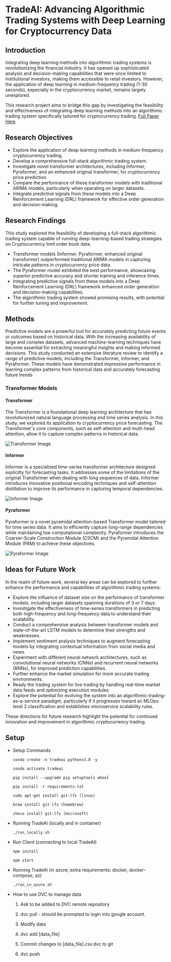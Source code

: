 # TradeAI: Advancing Algorithmic Trading Systems with Deep Learning for Cryptocurrency Data

## Introduction

Integrating deep learning methods into algorithmic trading systems is revolutionizing the financial industry. It has opened up sophisticated analysis and decision-making capabilities that were once limited to institutional investors, making them accessible to retail investors. However, the application of deep learning in medium-frequency trading (1-30 seconds), especially in the cryptocurrency market, remains largely unexplored.

This research project aims to bridge this gap by investigating the feasibility and effectiveness of integrating deep learning methods into an algorithmic trading system specifically tailored for cryptocurrency trading. [Full Paper Here](docs/documents/Final_Report.pdf)


## Research Objectives

- Explore the application of deep learning methods in medium-frequency cryptocurrency trading.
- Develop a comprehensive full-stack algorithmic trading system.
- Investigate novel transformer architectures, including Informer, Pyraformer, and an enhanced original transformer, for cryptocurrency price prediction.
- Compare the performance of these transformer models with traditional ARIMA models, particularly when operating on larger datasets.
- Integrate predictive signals from these models into a Deep Reinforcement Learning (DRL) framework for effective order generation and decision-making.

## Research Findings
This study explored the feasibility of developing a full-stack algorithmic trading system capable of running deep-learning-based trading strategies on Cryptocurrency limit order book data.

- Transformer models (Informer, Pyraformer, enhanced original transformer) outperformed traditional ARIMA models in capturing intricate patterns in cryptocurrency price data.
- The Pyraformer model exhibited the best performance, showcasing superior predictive accuracy and shorter training and inference times.
- Integrating predictive signals from these models into a Deep Reinforcement Learning (DRL) framework enhanced order generation and decision-making capabilities.
- The algorithmic trading system showed promising results, with potential for further tuning and improvement.

## Methods
Predictive models are a powerful tool for accurately predicting future events or outcomes based on
historical data. With the increasing availability of large and complex datasets, advanced machine-learning
techniques have become essential for extracting meaningful insights and making informed decisions. This
study conducted an extensive literature review to identify a range of predictive models, including the
Transformer, Informer, and Pyraformer. These models have demonstrated impressive performance in
learning complex patterns from historical data and accurately forecasting future trends
### Transformer Models

#### Transformer

The Transformer is a foundational deep learning architecture that has revolutionized natural language processing and time series analysis. In this study, we explored its application to cryptocurrency price forecasting. The Transformer's core components, such as self-attention and multi-head attention, allow it to capture complex patterns in historical data.

![Transformer Image](docs/images/transformer.png)

#### Informer

Informer is a specialized time-series transformer architecture designed explicitly for forecasting tasks. It addresses some of the limitations of the original Transformer when dealing with long sequences of data. Informer introduces innovative positional encoding techniques and self-attention distillation to improve its performance in capturing temporal dependencies.

![Informer Image](docs/images/informer.png)

#### Pyraformer

Pyraformer is a novel pyramidal attention-based Transformer model tailored for time series data. It aims to efficiently capture long-range dependencies while maintaining low computational complexity. Pyraformer introduces the Coarser-Scale Construction Module (CSCM) and the Pyramidal Attention Module (PAM) to achieve these objectives.

![Pyraformer Image](docs/images/pyraformer.png)

## Ideas for Future Work

In the realm of future work, several key areas can be explored to further enhance the performance and capabilities of algorithmic trading systems:

- Explore the influence of dataset size on the performance of transformer models, including larger datasets spanning durations of 3 or 7 days.
- Investigate the effectiveness of time-series transformers in predicting both high-frequency and long-frequency data to understand their scalability.
- Conduct a comprehensive analysis between transformer models and state-of-the-art LSTM models to determine their strengths and weaknesses.
- Implement sentiment analysis techniques to augment forecasting models by integrating contextual information from social media and news.
- Experiment with different neural network architectures, such as convolutional neural networks (CNNs) and recurrent neural networks (RNNs), for improved prediction capabilities.
- Further enhance the market simulation for more accurate trading environments.
- Ready the trading system for live trading by handling real-time market data feeds and optimizing execution modules.
- Explore the potential for evolving the system into an algorithmic-trading-as-a-service paradigm, particularly if it progresses toward an MLOps level 2 classification and establishes microservice scalability rules.

These directions for future research highlight the potential for continued innovation and improvement in algorithmic cryptocurrency trading.


## Setup

- Setup Commands

  ```
  conda create -n tradeai python=3.8 -y

  conda activate tradeai

  pip install --upgrade pip setuptools wheel

  pip install -r requirements.txt

  sudo apt-get install git-lfs (linux)

  brew install git-lfs (homebrew)

  choco install git-lfs (microsoft)
  ```

- Running TradeAI (locally and in container)

  ```
  ./run_locally.sh
  ```

- Run Client (connecting to local TradeAI)

  ```
  npm install

  npm start
  ```

- Running TradeAI (in azure; extra requirements: docker, docker-compose, az)

  ```
  ./run_in_azure.sh
  ```

- How to use DVC to manage data

  1. Ask to be added to DVC remote repository

  2. dvc pull - should be prompted to login into google account.

  3. Modify data

  4. dvc add [data_file]

  5. Commit changes to [data_file].csv.dvc to git

  6. dvc push
  

